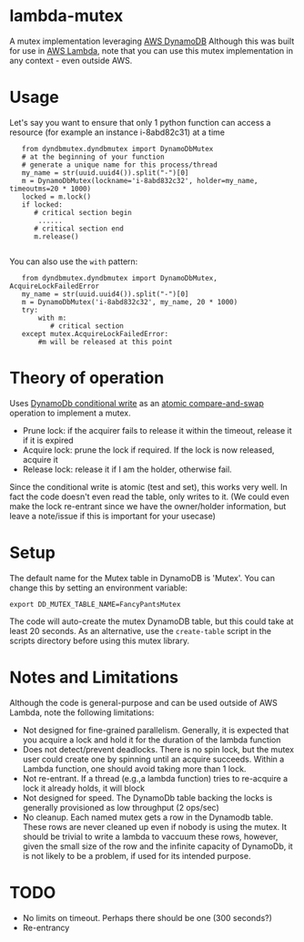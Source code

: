 # lambda-mutex
A mutex implementation  leveraging [AWS DynamoDB](https://aws.amazon.com/dynamodb/)
Although this was built for use in  [AWS Lambda](https://aws.amazon.com/lambda), note that you can use this mutex implementation in any context - even outside AWS.

# Usage
Let's say you want to ensure that only 1 python function can access a resource (for example an instance i-8abd82c31) at a time

```
   from dyndbmutex.dyndbmutex import DynamoDbMutex
   # at the beginning of your function
   # generate a unique name for this process/thread
   my_name = str(uuid.uuid4()).split("-")[0]
   m = DynamoDbMutex(lockname='i-8abd832c32', holder=my_name, timeoutms=20 * 1000)
   locked = m.lock()
   if locked:
      # critical section begin
       ......
      # critical section end
      m.release()


```

You can also use the `with` pattern:

```
   from dyndbmutex.dyndbmutex import DynamoDbMutex, AcquireLockFailedError
   my_name = str(uuid.uuid4()).split("-")[0]
   m = DynamoDbMutex('i-8abd832c32', my_name, 20 * 1000)
   try:
       with m:
          # critical section
   except mutex.AcquireLockFailedError:
       #m will be released at this point

```

# Theory of operation
Uses [DynamoDb conditional write](http://docs.aws.amazon.com/amazondynamodb/latest/developerguide/WorkingWithItems.html#WorkingWithItems.ConditionalUpdate) as an [atomic compare-and-swap](https://en.wikipedia.org/wiki/Compare-and-swap) operation to implement a mutex.

  * Prune lock: if the acquirer fails to release it within the timeout, release it if it is expired
  * Acquire lock: prune the lock if required. If the lock is now released, acquire it
  * Release lock: release it if I am the holder, otherwise fail.

Since the conditional write is atomic (test and set), this works very well. In fact the code doesn't even read the table, only writes to it.
(We could even make the lock re-entrant since we have the owner/holder information, but leave a note/issue if this is important for your usecase)

# Setup
The default name for the Mutex table in DynamoDB is 'Mutex'. You can change this by setting an environment variable:

```
export DD_MUTEX_TABLE_NAME=FancyPantsMutex
```

The code will auto-create the mutex DynamoDB table, but this could take at least 20 seconds. As an alternative, use the `create-table` script in the scripts directory before using this mutex library.


# Notes and Limitations
Although the code is general-purpose and can be used outside of AWS Lambda, note the following limitations:

* Not designed for fine-grained parallelism. Generally, it is expected that you acquire a lock and hold it for the duration of the lambda function
* Does not detect/prevent deadlocks. There is no spin lock, but the mutex user could create one by spinning until an acquire succeeds. Within a Lambda function, one should avoid taking more than 1 lock.
* Not re-entrant. If a thread (e.g.,a lambda function) tries to re-acquire a lock it already holds, it will block
* Not designed for speed. The DynamoDb table backing the locks is generally provisioned as low throughput (2 ops/sec)
* No cleanup. Each named mutex gets a row in the Dynamodb table. These rows are never cleaned up even if nobody is using the mutex. It should be trivial to write a lambda to vaccuum these rows, however, given the small size of the row and the infinite capacity of DynamoDb, it is not likely to be a problem, if used for its intended purpose.


# TODO
* No limits on timeout. Perhaps there should be one (300 seconds?)
* Re-entrancy